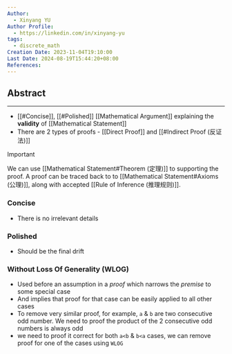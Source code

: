 ```yaml
---
Author:
  - Xinyang YU
Author Profile:
  - https://linkedin.com/in/xinyang-yu
tags:
  - discrete_math
Creation Date: 2023-11-04T19:10:00
Last Date: 2024-08-19T15:44:20+08:00
References: 
---
```

## Abstract
---
- [[#Concise]], [[#Polished]] [[Mathematical Argument]] explaining the **validity** of [[Mathematical Statement]]
- There are 2 types of proofs - [[Direct Proof]] and [[#Indirect Proof (反证法)]]

>[!important]
> We can use [[Mathematical Statement#Theorem (定理)]] to supporting the proof. A proof can be traced back to to [[Mathematical Statement#Axioms (公理)]], along with accepted [[Rule of Inference (推理规则)]].

### Concise
- There is no irrelevant details
### Polished
- Should be the final drift
### Without Loss Of Generality (WLOG)
- Used before an assumption in a *proof* which narrows the *premise* to some special case
- And implies that proof for that case can be easily applied to all other cases
- To remove very similar proof, for example, `a` & `b` are two consecutive odd number. We need to proof the product of the 2 consecutive odd numbers is always odd
- we need to proof it correct for both `a<b` & `b<a` cases, we can remove proof for one of the cases using `WLOG`